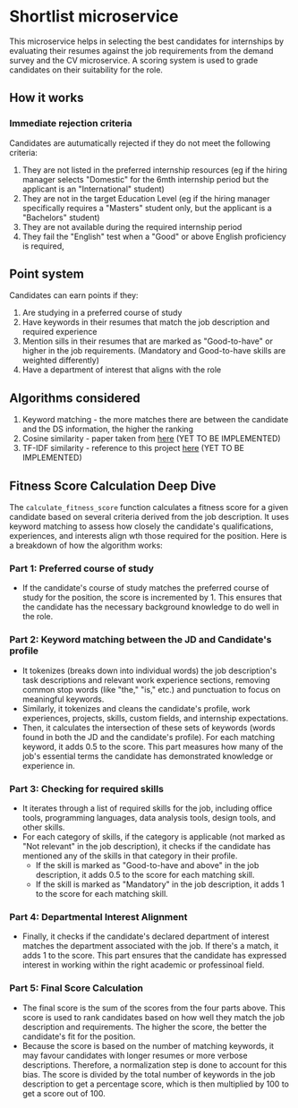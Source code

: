 # Shortlist microservice
This microservice helps in selecting the best candidates for internships by evaluating their resumes against the job requirements from the demand survey and the CV microservice. A scoring system is used to grade candidates on their suitability for the role.

## How it works
### Immediate rejection criteria
Candidates are autumatically rejected if they do not meet the following criteria:
1. They are not listed in the preferred internship resources (eg if the hiring manager selects "Domestic" for the 6mth internship period but the applicant is an "International" student) 
2. They are not in the target Education Level (eg if the hiring manager specifically requires a "Masters" student only, but the applicant is a "Bachelors" student)
3. They are not available during the required internship period
4. They fail the "English" test when a "Good" or above English proficiency is required, 

## Point system
Candidates can earn points if they:
1. Are studying in a preferred course of study
2. Have keywords in their resumes that match the job description and required experience
3. Mention sills in their resumes that are marked as "Good-to-have" or higher in the job requirements. (Mandatory and Good-to-have skills are weighted differently) 
4. Have a department of interest that aligns with the role

## Algorithms considered
1. Keyword matching - the more matches there are between the candidate and the DS information, the higher the ranking
2. Cosine similarity - paper taken from [here](https://www.researchgate.net/publication/366706213_Evaluating_Automatic_CV_Shortlisting_Tool_For_Job_Recruitment_Based_On_Machine_Learning_Techniques) (YET TO BE IMPLEMENTED)
3. TF-IDF similarity - reference to this project [here](https://github.com/harsha-chirumamilla/resume-screening) (YET TO BE IMPLEMENTED)

## Fitness Score Calculation Deep Dive
The `calculate_fitness_score` function calculates a fitness score for a given candidate based on several criteria derived from the job description. It uses keyword matching to assess how closely the candidate's qualifications, experiences, and interests align wth those required for the position. Here is a breakdown of how the algorithm works:
### Part 1: Preferred course of study
- If the candidate's course of study matches the preferred course of study for the position, the score is incremented by 1. This ensures that the candidate has the necessary background knowledge to do well in the role.
### Part 2: Keyword matching between the JD and Candidate's profile
- It tokenizes (breaks down into individual words) the job description's task descriptions and relevant work experience sections, removing common stop words (like "the," "is," etc.) and punctuation to focus on meaningful keywords.
- Similarly, it tokenizes and cleans the candidate's profile, work experiences, projects, skills, custom fields, and internship expectations.
- Then, it calculates the intersection of these sets of keywords (words found in both the JD and the candidate's profile). For each matching keyword, it adds 0.5 to the score. This part measures how many of the job's essential terms the candidate has demonstrated knowledge or experience in.
### Part 3: Checking for required skills
- It iterates through a list of required skills for the job, including office tools, programming languages, data analysis tools, design tools, and other skills.
- For each category of skills, if the category is applicable (not marked as "Not relevant" in the job description), it checks if the candidate has mentioned any of the skills in that category in their profile.
    - If the skill is marked as "Good-to-have and above" in the job description, it adds 0.5 to the score for each matching skill.
    - If the skill is marked as "Mandatory" in the job description, it adds 1 to the score for each matching skill.
### Part 4: Departmental Interest Alignment
- Finally, it checks if the candidate's declared department of interest matches the department associated with the job. If there's a match, it adds 1 to the score. This part ensures that the candidate has expressed interest in working within the right academic or professinoal field.
### Part 5: Final Score Calculation
- The final score is the sum of the scores from the four parts above. This score is used to rank candidates based on how well they match the job description and requirements. The higher the score, the better the candidate's fit for the position.
- Because the score is based on the number of matching keywords, it may favour candidates with longer resumes or more verbose descriptions. Therefore, a normalization step is done to account for this bias. The score is divided by the total number of keywords in the job description to get a percentage score, which is then multiplied by 100 to get a score out of 100.

